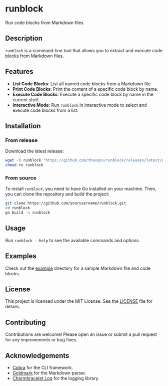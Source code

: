 # runblock

Run code blocks from Markdown files

## Description

`runblock` is a command-line tool that allows you to extract and execute code blocks from Markdown files.

## Features

- **List Code Blocks**: List all named code blocks from a Markdown file.
- **Print Code Blocks**: Print the content of a specific code block by name.
- **Execute Code Blocks**: Execute a specific code block by name in the current shell.
- **Interactive Mode**: Run `runblock` in interactive mode to select and execute code blocks from a list.

## Installation

### From release

Download the latest release:

```sh
wget -O runblock "https://github.com/thevops/runblock/releases/latest/download/runblock_$(uname -s | tr '[:upper:]' '[:lower:]')_$(uname -m)"
chmod +x runblock
```

### From source

To install `runblock`, you need to have Go installed on your machine. Then, you can clone the repository and build the project:

```sh
git clone https://github.com/yourusername/runblock.git
cd runblock
go build -o runblock
```

## Usage

Run `runblock --help` to see the available commands and options.

## Examples

Check out the [example](./example) directory for a sample Markdown file and code blocks.

## License

This project is licensed under the MIT License. See the [LICENSE](LICENSE) file for details.

## Contributing

Contributions are welcome! Please open an issue or submit a pull request for any improvements or bug fixes.

## Acknowledgements

- [Cobra](https://github.com/spf13/cobra) for the CLI framework.
- [Goldmark](https://github.com/yuin/goldmark) for the Markdown parser.
- [Charmbracelet Log](https://github.com/charmbracelet/log) for the logging library.
